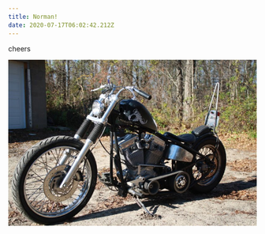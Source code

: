 ```yaml
---
title: Norman!
date: 2020-07-17T06:02:42.212Z
---
```

cheers

![](/img/uploads/flyrite-high-noon.jpg)